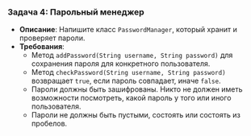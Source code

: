 ### Задача 4: **Парольный менеджер**
- **Описание**: Напишите класс `PasswordManager`, который хранит и проверяет пароли.
- **Требования**:
    - Метод `addPassword(String username, String password)` для сохранения пароля для конкретного пользователя.
    - Метод `checkPassword(String username, String password)` возвращает `true`, если пароль совпадает, иначе `false`.
    - Пароли должны быть зашифрованы. Никто не должен иметь возможности посмотреть, какой пароль у того или иного пользователя.
    - Пароли не должны быть пустыми, состоять или состоять из пробелов.
